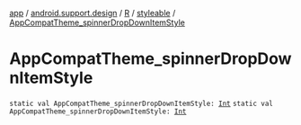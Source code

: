 [app](../../../index.md) / [android.support.design](../../index.md) / [R](../index.md) / [styleable](index.md) / [AppCompatTheme_spinnerDropDownItemStyle](.)

# AppCompatTheme_spinnerDropDownItemStyle

`static val AppCompatTheme_spinnerDropDownItemStyle: `[`Int`](https://kotlinlang.org/api/latest/jvm/stdlib/kotlin/-int/index.html)
`static val AppCompatTheme_spinnerDropDownItemStyle: `[`Int`](https://kotlinlang.org/api/latest/jvm/stdlib/kotlin/-int/index.html)